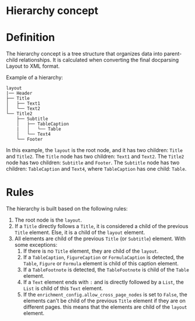 # Hierarchy concept

# Definition

The hierarchy concept is a tree structure that organizes data into parent-child relationships.
It is calculated when converting the final docparsing Layout to XML format.

Example of a hierarchy:

```plaintext
layout
|── Header
├── Title
│   ├── Text1
│   └── Text2
└── Title2
    ├── Subtitle
    │   ├── TableCaption
    |   │   └── Table
    │   └── Text4
    └── Footer
```

In this example, the `layout` is the root node, and it has two children: `Title` and `Title2`. The `Title` node has two children: `Text1` and `Text2`. The `Title2` node has two children: `Subtitle` and `Footer`. The `Subtitle` node has two children: `TableCaption` and `Text4`, where `TableCaption` has one child: `Table`.

# Rules

The hierarchy is built based on the following rules:

1. The root node is the `layout`.
2. If a `Title` directly follows a `Title`, it is considered a child of the previous `Title` element. Else, it is a child of the `layout` element.
3. All elements are child of the previous `Title` (or `Subtitle`) element. With some exceptions:
    1. If there is no `Title` element, they are child of the `layout`.
    2. If a `TableCaption`, `FigureCaption` or `FormulaCaption` is detected, the `Table`, `Figure` or `Formula` element is child of this caption element.
    3. If a `TableFootnote` is detected, the `TableFootnote` is child of the `Table` element.
    4. If a `Text` element ends with `:` and is directly followed by a `List`, the `List` is child of this `Text` element.
    5. If the `enrichment_config.allow_cross_page_nodes` is set to `False`, the elements can't be child of the previous `Title` element if they are on different pages. this means that the elements are child of the `layout` element.
